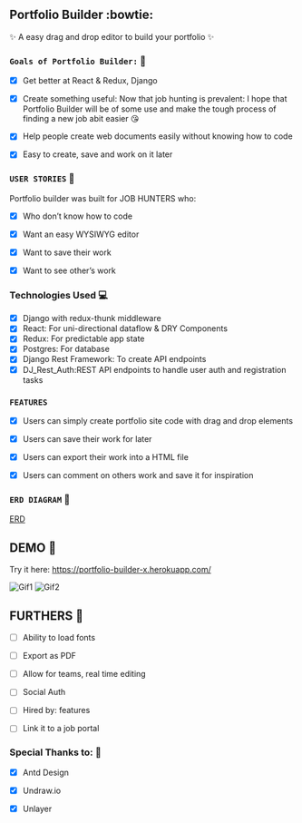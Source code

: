 
## Portfolio Builder :bowtie:

:sparkles: A easy drag and drop editor to build your portfolio :sparkles:

### `Goals of Portfolio Builder:` :runner:
- [x] Get better at React & Redux, Django
- [x] Create something useful: Now that job hunting is prevalent: I hope that Portfolio Builder will be of some use and make the tough process of finding a new job abit easier :kissing_heart:
- [x] Help people create web documents easily without knowing how to code
- [x] Easy to create, save and work on it later


### `USER STORIES` :information_desk_person:
Portfolio builder was built for JOB HUNTERS who:
- [x] Who don’t know how to code
- [x] Want an easy WYSIWYG editor 
- [x] Want to save their work
- [x] Want to see other’s work


### Technologies Used :computer:
- [x] Django with redux-thunk middleware
- [x] React: For uni-directional dataflow & DRY Components
- [x] Redux: For predictable app state
- [x] Postgres: For database
- [x] Django Rest Framework: To create API endpoints
- [x] DJ_Rest_Auth:REST API endpoints to handle user auth and registration tasks

### `FEATURES`
- [x] Users can simply create portfolio site code with drag and drop elements
- [x] Users can save their work for later
- [x] Users can export their work into a HTML file
- [x] Users can comment on others work and save it for inspiration


### `ERD DIAGRAM` :floppy_disk:
[ERD](./ERD.png)


## DEMO :tada:

Try it here:
https://portfolio-builder-x.herokuapp.com/

![Gif1](demo/gif1.gif)
![Gif2](demo/gif2.gif)

## FURTHERS :raising_hand:
- [ ] Ability to load fonts
- [ ] Export as PDF
- [ ] Allow for teams, real time editing
- [ ] Social Auth
- [ ] Hired by: features
- [ ] Link it to a job portal 


### Special Thanks to: :love_letter:
- [x] Antd Design
- [x] Undraw.io
- [x] Unlayer 

